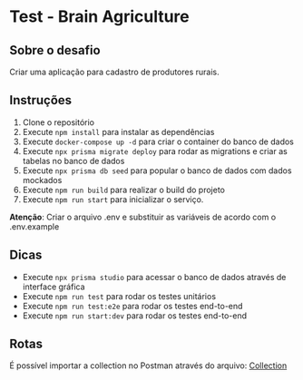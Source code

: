 # Test - Brain Agriculture

## Sobre o desafio

Criar uma aplicação para cadastro de produtores rurais.

## Instruções

1. Clone o repositório
2. Execute `npm install` para instalar as dependências
3. Execute `docker-compose up -d` para criar o container do banco de dados
4. Execute `npx prisma migrate deploy` para rodar as migrations e criar as tabelas no banco de dados
5. Execute `npx prisma db seed` para popular o banco de dados com dados mockados
6. Execute `npm run build` para realizar o build do projeto
7. Execute `npm run start` para inicializar o serviço.

**Atenção**: Criar o arquivo .env e substituir as variáveis de acordo com o .env.example

## Dicas

- Execute `npx prisma studio` para acessar o banco de dados através de interface gráfica
- Execute `npm run test` para rodar os testes unitários
- Execute `npm run test:e2e` para rodar os testes end-to-end
- Execute `npm run start:dev` para rodar os testes end-to-end

## Rotas

É possível importar a collection no Postman através do arquivo: [Collection](./collection.json)
